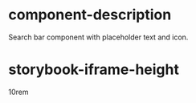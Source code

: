 # component-description
Search bar component with placeholder text and icon.

# storybook-iframe-height
10rem